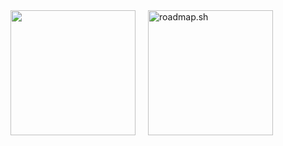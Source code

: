 
<div style="display: flex; flex-direction: row; gap: 20px; align-items: center;">
  <a href="https://github.com/Muriyoku/convoychat">
  <img height=200  src="https://github-readme-stats.vercel.app/api/top-langs?username=Muriyoku&show_icons=true&theme=dark&layout=compact&langs_count=8&card_width=200" />
</a>
<a href="https://roadmap.sh"><img height="200" src="https://roadmap.sh/card/wide/67096eb6fb4be684db396ab4?variant=dark&roadmaps=computer-science%2Ctypescript%2Cjavascript%2Cbackend" alt="roadmap.sh"/></a>
</div>
